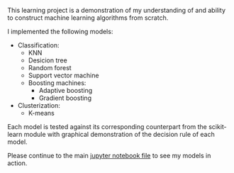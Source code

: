 This learning project is a demonstration of my understanding of and ability to construct machine learning algorithms from scratch. 

I implemented the following models:
- Classification:
    - KNN
    - Desicion tree
    - Random forest
    - Support vector machine
    - Boosting machines:
        - Adaptive boosting
        - Gradient boosting
- Clusterization:
    - K-means

Each model is tested against its corresponding counterpart from the scikit-learn module with graphical demonstration of the decision rule of each model. 

Please continue to the main [jupyter notebook file](https://github.com/iliatarasov/machine-learning-algorithms-from-scratch/blob/main/ml%20models%20from%20scratch.ipynb) to see my models in action. 